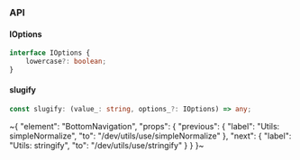 

### API

#### IOptions

```ts
interface IOptions {
    lowercase?: boolean;
}
```

#### slugify

```ts
const slugify: (value_: string, options_?: IOptions) => any;
```


~{
  "element": "BottomNavigation",
  "props": {
    "previous": {
      "label": "Utils: simpleNormalize",
      "to": "/dev/utils/use/simpleNormalize"
    },
    "next": {
      "label": "Utils: stringify",
      "to": "/dev/utils/use/stringify"
    }
  }
}~